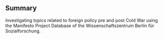 ## Summary 

Investigating topics related to foreign policy pre and post Cold War using the Manifesto Project Database of the Wissenschaftszentrum Berlin für Sozialforschung.

